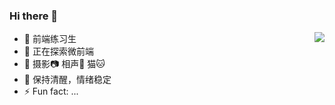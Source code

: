 ### Hi there 👋

<!--
**ZhengLai98/ZhengLai98** is a ✨ _special_ ✨ repository because its `README.md` (this file) appears on your GitHub profile.
Here are some ideas to get you started:
--> 
<img align="right" src="https://github-readme-stats.vercel.app/api?username=ZhengLai98&show_icons=true&theme=tokyonight">

- 🌱 前端练习生
- 🔭 正在探索微前端
- :dizzy: 摄影:camera: 相声:bell: 猫:cat:
- 💬 保持清醒，情绪稳定
- ⚡ Fun fact: ...
